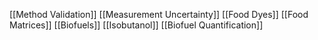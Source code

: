[[Method Validation]]
[[Measurement Uncertainty]]
[[Food Dyes]]
[[Food Matrices]]
[[Biofuels]]
[[Isobutanol]]
[[Biofuel Quantification]]
